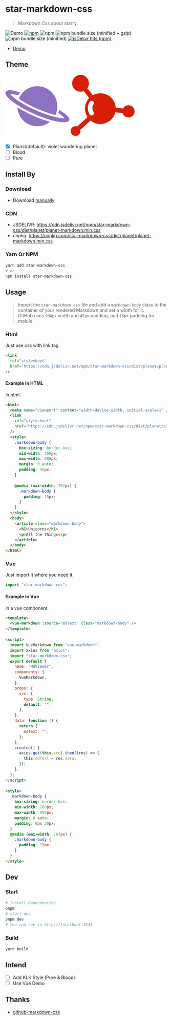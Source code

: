 # star-markdown-css

> Markdown Css about starry.

![Demo](https://github.com/YunYouJun/star-markdown-css/workflows/Demo/badge.svg)
[![npm](https://img.shields.io/npm/v/star-markdown-css.svg)](https://www.npmjs.com/package/star-markdown-css/)
![npm](https://img.shields.io/npm/dt/star-markdown-css.svg)
![npm bundle size (minified + gzip)](https://img.shields.io/bundlephobia/minzip/star-markdown-css.svg)
![npm bundle size (minified)](https://img.shields.io/bundlephobia/min/star-markdown-css.svg)
[![jsDelivr hits (npm)](https://img.shields.io/jsdelivr/npm/hm/star-markdown-css)](https://cdn.jsdelivr.net/npm/star-markdown-css/dist/yun/yun-markdown.min.css)

- [Demo](https://smc.yunyoujun.cn)

## Theme

![Planet](./demo/public/img/planet.png)
![Blood](./demo/public/img/blood.png)

- [x] Planst(defaiult): violet wandering planet
- [ ] Blood
- [ ] Pure

## Install By

### Download

- Download [manually](https://github.com/YunYouJun/star-markdown-css/archive/master.zip)

### CDN

- JSDELIVR: <https://cdn.jsdelivr.net/npm/star-markdown-css/dist/planet/planet-markdown.min.css>
- unpkg: <https://unpkg.com/star-markdown-css/dist/planet/planet-markdown.min.css>

### Yarn Or NPM

```sh
yarn add star-markdown-css
# or
npm install star-markdown-css
```

## Usage

> Import the `star-markdown.css` file and add a `markdown-body` class to the container of your rendered Markdown and set a width for it.  
> GitHub uses `980px` width and `45px` padding, and `15px` padding for mobile.

### Html

Just use css with link tag.

```html
<link
  rel="stylesheet"
  href="https://cdn.jsdelivr.net/npm/star-markdown-css/dist/planet/planet-markdown.min.css"
/>
```

#### Example In HTML

In html.

```html
<html>
  <meta name="viewport" content="width=device-width, initial-scale=1" />
  <link
    rel="stylesheet"
    href="https://cdn.jsdelivr.net/npm/star-markdown-css/dist/planet/planet-markdown.min.css"
  />
  <style>
    .markdown-body {
      box-sizing: border-box;
      min-width: 200px;
      max-width: 980px;
      margin: 0 auto;
      padding: 45px;
    }

    @media (max-width: 767px) {
      .markdown-body {
        padding: 15px;
      }
    }
  </style>
  <body>
    <article class="markdown-body">
      <h1>Unicorns</h1>
      <p>All the things</p>
    </article>
  </body>
</html>
```

### Vue

Just import it where you need it.

```js
import "star-markdown-css";
```

#### Example In Vue

In a vue component.

```html
<template>
  <vue-markdown :source="mdText" class="markdown-body" />
</template>

<script>
  import VueMarkdown from "vue-markdown";
  import axios from "axios";
  import "star-markdown-css";
  export default {
    name: "MdViewer",
    components: {
      VueMarkdown,
    },
    props: {
      src: {
        type: String,
        default: "",
      },
    },
    data: function () {
      return {
        mdText: "",
      };
    },
    created() {
      axios.get(this.src).then((res) => {
        this.mdText = res.data;
      });
    },
  };
</script>

<style>
  .markdown-body {
    box-sizing: border-box;
    min-width: 200px;
    max-width: 980px;
    margin: 0 auto;
    padding: 0px 20px;
  }
  @media (max-width: 767px) {
    .markdown-body {
      padding: 15px;
    }
  }
</style>
```

## Dev

### Start

```sh
# Install Dependencies
pnpm
# start dev
pnpm dev
# You can see in http://localhost:3333
```

### Build

```sh
yarn build
```

## Intend

- [ ] Add KLK Style (Pure & Blood)
- [ ] Use Vue Demo

## Thanks

- [github-markdown-css](https://github.com/sindresorhus/github-markdown-css)
